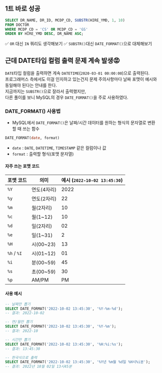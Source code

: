 ## 1트 바로 성공
```SQL
SELECT DR_NAME, DR_ID, MCDP_CD, SUBSTR(HIRE_YMD, 1, 10)
FROM DOCTOR
WHERE MCDP_CD = 'CS' OR MCDP_CD = 'GS'
ORDER BY HIRE_YMD DESC, DR_NAME ASC;
```
✅ `OR` 대신 `IN` 쿼리도 생각해보기
✅ `SUBSTR()`대신 `DATE_FORMAT()`으로 대체해보기

## 근데 DATE타입 컬럼 출력 문제 계속 발생😡
`DATE`타입 컬럼을 출력하면 게속 `DATETIME`(`2020-03-01 00:00:00`)으로 출력된다.  
프로그래머스 측에서도 이걸 인지하고 있는건지 문제 주의사항마다 날짜 포맷이 예시와 동일해야 된다는 안내를 한다.  
지금까지는 `SUBSTR()`으로 잘라서 출력했지만,  
다른 풀이를 보니 MySQL의 경우 `DATE_FORMAT()`을 주로 사용하였다.

### DATE_FORMAT() 사용법
- MySQL에서 `DATE_FORMAT()`은 날짜/시간 데이터를 원하는 형식의 문자열로 변환할 때 쓰는 함수

```SQL
DATE_FORMAT(date, format)
```
- `date` : `DATE`, `DATETIME`, `TIMESTAMP` 같은 컬럼이나 값
- `format` : 출력할 형식(포맷 문자열)

#### 자주 쓰는 포맷 코드
| 포맷 코드       | 의미        | 예시 (`2022-10-02 13:45:30`) |
| ----------- | --------- | -------------------------- |
| `%Y`        | 연도(4자리)   | 2022                       |
| `%y`        | 연도(2자리)   | 22                         |
| `%m`        | 월(2자리)    | 10                         |
| `%c`        | 월(1\~12)  | 10                         |
| `%d`        | 일(2자리)    | 02                         |
| `%e`        | 일(1\~31)  | 2                          |
| `%H`        | 시(00\~23) | 13                         |
| `%h` / `%I` | 시(01\~12) | 01                         |
| `%i`        | 분(00\~59) | 45                         |
| `%s`        | 초(00\~59) | 30                         |
| `%p`        | AM/PM     | PM                         |

#### 사용 예시
```SQL
-- 날짜만 뽑기
SELECT DATE_FORMAT('2022-10-02 13:45:30', '%Y-%m-%d');
-- 결과: 2022-10-02

-- 연/월만 뽑기
SELECT DATE_FORMAT('2022-10-02 13:45:30', '%Y-%m');
-- 결과: 2022-10

-- 시간만 뽑기
SELECT DATE_FORMAT('2022-10-02 13:45:30', '%H:%i:%s');
-- 결과: 13:45:30

-- 한국식으로 출력
SELECT DATE_FORMAT('2022-10-02 13:45:30', '%Y년 %m월 %d일 %H시%i분');
-- 결과: 2022년 10월 02일 13시45분

```


